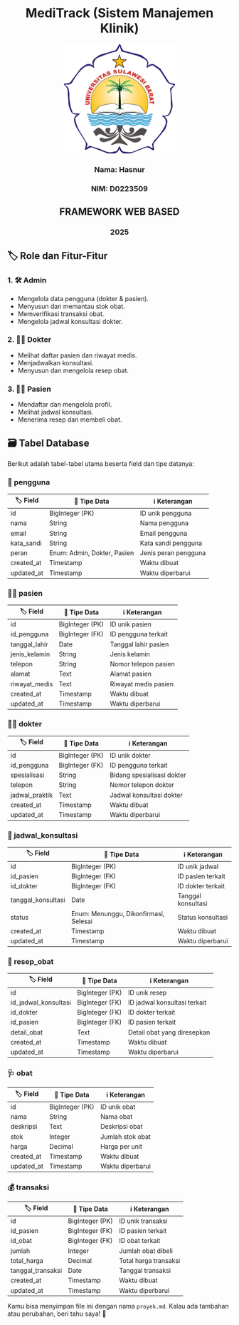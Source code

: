 
<div align="center">

# **MediTrack (Sistem Manajemen Klinik)**

<div align="center">
   <img src="Logo%20Unsulbar.png" width="250">
</div>

### **Nama:** Hasnur
### **NIM:** D0223509

## FRAMEWORK WEB BASED
### 2025

</div>


## 🏷️ Role dan Fitur-Fitur
### 1. **🛠️ Admin**
- Mengelola data pengguna (dokter & pasien).
- Menyusun dan memantau stok obat.
- Memverifikasi transaksi obat.
- Mengelola jadwal konsultasi dokter.

### 2. **👨‍⚕️ Dokter**
- Melihat daftar pasien dan riwayat medis.
- Menjadwalkan konsultasi.
- Menyusun dan mengelola resep obat.

### 3. **🧑‍⚕️ Pasien**
- Mendaftar dan mengelola profil.
- Melihat jadwal konsultasi.
- Menerima resep dan membeli obat.

## 🗃️ Tabel Database
Berikut adalah tabel-tabel utama beserta field dan tipe datanya:

### **👥 pengguna**
| 🏷️ Field        | 📂 Tipe Data     | ℹ️ Keterangan         |
|-------------|--------------|--------------------|
| id          | BigInteger (PK) | ID unik pengguna |
| nama        | String       | Nama pengguna     |
| email       | String       | Email pengguna    |
| kata_sandi | String       | Kata sandi pengguna |
| peran       | Enum: Admin, Dokter, Pasien | Jenis peran pengguna |
| created_at  | Timestamp    | Waktu dibuat      |
| updated_at  | Timestamp    | Waktu diperbarui  |

### **🧑‍⚕️ pasien**
| 🏷️ Field        | 📂 Tipe Data     | ℹ️ Keterangan          |
|-------------|--------------|---------------------|
| id          | BigInteger (PK) | ID unik pasien    |
| id_pengguna | BigInteger (FK) | ID pengguna terkait |
| tanggal_lahir | Date       | Tanggal lahir pasien |
| jenis_kelamin | String    | Jenis kelamin      |
| telepon     | String      | Nomor telepon pasien |
| alamat      | Text        | Alamat pasien      |
| riwayat_medis | Text      | Riwayat medis pasien |
| created_at  | Timestamp   | Waktu dibuat       |
| updated_at  | Timestamp   | Waktu diperbarui   |

### **👨‍⚕️ dokter**
| 🏷️ Field        | 📂 Tipe Data     | ℹ️ Keterangan          |
|-------------|--------------|---------------------|
| id          | BigInteger (PK) | ID unik dokter    |
| id_pengguna | BigInteger (FK) | ID pengguna terkait |
| spesialisasi | String      | Bidang spesialisasi dokter |
| telepon     | String      | Nomor telepon dokter |
| jadwal_praktik | Text    | Jadwal konsultasi dokter |
| created_at  | Timestamp   | Waktu dibuat       |
| updated_at  | Timestamp   | Waktu diperbarui   |

### **📅 jadwal_konsultasi**
| 🏷️ Field        | 📂 Tipe Data     | ℹ️ Keterangan          |
|-------------|--------------|---------------------|
| id          | BigInteger (PK) | ID unik jadwal    |
| id_pasien   | BigInteger (FK) | ID pasien terkait |
| id_dokter   | BigInteger (FK) | ID dokter terkait |
| tanggal_konsultasi | Date | Tanggal konsultasi |
| status      | Enum: Menunggu, Dikonfirmasi, Selesai | Status konsultasi |
| created_at  | Timestamp   | Waktu dibuat       |
| updated_at  | Timestamp   | Waktu diperbarui   |

### **💊 resep_obat**
| 🏷️ Field        | 📂 Tipe Data     | ℹ️ Keterangan          |
|-------------|--------------|---------------------|
| id          | BigInteger (PK) | ID unik resep    |
| id_jadwal_konsultasi | BigInteger (FK) | ID jadwal konsultasi terkait |
| id_dokter   | BigInteger (FK) | ID dokter terkait |
| id_pasien   | BigInteger (FK) | ID pasien terkait |
| detail_obat | Text        | Detail obat yang diresepkan |
| created_at  | Timestamp   | Waktu dibuat       |
| updated_at  | Timestamp   | Waktu diperbarui   |

### **🩺 obat**
| 🏷️ Field        | 📂 Tipe Data     | ℹ️ Keterangan          |
|-------------|--------------|---------------------|
| id          | BigInteger (PK) | ID unik obat     |
| nama        | String       | Nama obat        |
| deskripsi   | Text        | Deskripsi obat   |
| stok        | Integer     | Jumlah stok obat |
| harga       | Decimal     | Harga per unit   |
| created_at  | Timestamp   | Waktu dibuat      |
| updated_at  | Timestamp   | Waktu diperbarui  |

### **💰 transaksi**
| 🏷️ Field        | 📂 Tipe Data     | ℹ️ Keterangan          |
|-------------|--------------|---------------------|
| id          | BigInteger (PK) | ID unik transaksi |
| id_pasien   | BigInteger (FK) | ID pasien terkait |
| id_obat     | BigInteger (FK) | ID obat terkait   |
| jumlah      | Integer      | Jumlah obat dibeli |
| total_harga | Decimal     | Total harga transaksi |
| tanggal_transaksi | Date | Tanggal transaksi |
| created_at  | Timestamp   | Waktu dibuat       |
| updated_at  | Timestamp   | Waktu diperbarui   |

Kamu bisa menyimpan file ini dengan nama `proyek.md`. Kalau ada tambahan atau perubahan, beri tahu saya! 🚀

